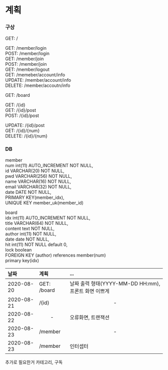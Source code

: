 # 계획

### 구상
GET: /

GET: /member/login<br>
POST: /member/login<br>
GET: /member/join<br>
POST: /member/join<br>
GET: /member/logout<br>
GET: /memeber/account/info<br>
UPDATE: /member/account/info<br>
DELETE: /member/accoutn/info<br>

GET: /board

GET: /{id}<br>
GET: /{id}/post<br>
POST: /{id}/post<br>

UPDATE: /{id}/post<br>
GET: /{id}/{num}<br>
DELETE: /{id}/{num}<br>


### DB
member<br>
num int(11) AUTO_INCREMENT NOT NULL,<br>
id VARCHAR(20) NOT NULL,<br>
pwd VARCHAR(256) NOT NULL,<br>
name VARCHAR(16) NOT NULL,<br>
email VARCHAR(32) NOT NULL,<br>
date DATE NOT NULL,<br>
PRIMARY KEY(member_idx),<br>
UNIQUE KEY member_uk(member_id)<br>

board<br>
idx int(11) AUTO_INCREMENT NOT NULL,<br>
title VARCHAR(64) NOT NULL,<br>
content text NOT NULL,<br>
author int(11) NOT NULL,<br>
date date NOT NULL,<br>
hit int(11) NOT NULL default 0,<br>
lock boolean<br>
FOREIGN KEY (author) references member(num)<br>
primary key(idx)<br>


| 날짜 | 계획 | ... |
|:--------|:--------|:--------|
| 2020-08-20 | GET: /board | 날짜 출력 형태(YYYY-MM-DD HH:mm), 프론트 화면 이쁘게 |
| 2020-08-21 | /{id} | <center>-</center> |
| 2020-08-22 | <center>-</center> | 오류화면, 트랜잭션 |
| 2020-08-23 | /member | <center>-</center> |
| 2020-08-23 | /member | 인터셉터 |


추가로 필요한거
카테고리, 구독